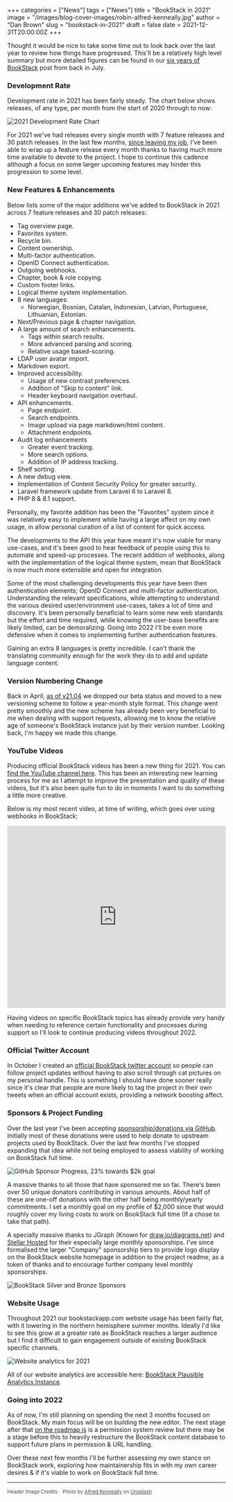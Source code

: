 +++
categories = ["News"]
tags = ["News"]
title = "BookStack in 2021"
image = "/images/blog-cover-images/robin-alfred-kenneally.jpg"
author = "Dan Brown"
slug = "bookstack-in-2021"
draft = false
date = 2021-12-31T20:00:00Z
+++

Thought it would be nice to take some time out to look back over the last year
to review how things have progressed. This'll be a relatively high level summary
but more detailed figures can be found in our [six years of BookStack](/blog/6-years-of-bookstack/)
post from back in July.

### Development Rate

Development rate in 2021 has been fairly steady. The chart below shows releases, of any type, per month from the start of 2020 through to now:

![2021 Development Rate Chart](/images/2021/12/2021_development_rate.png)

For 2021 we've had releases every single month with 7 feature releases and 30 patch 
releases. In the last few months, [since leaving my job](https://danb.me/blog/posts/leaving-my-job-to-focus-on-open-source/), I've been able to wrap up a feature release every month thanks to having much more time available to devote to the project.
I hope to continue this cadence although a focus on some larger upcoming features may hinder this progression to some level.

### New Features & Enhancements

Below lists some of the major additions we've added to BookStack in 2021
across 7 feature releases and 30 patch releases:

- Tag overview page.
- Favorites system.
- Recycle bin.
- Content ownership.
- Multi-factor authentication.
- OpenID Connect authentication.
- Outgoing webhooks.
- Chapter, book & role copying.
- Custom footer links.
- Logical theme system implementation.
- 8 new languages:
  - Norwegian, Bosnian, Catalan, Indonesian, Latvian, Portuguese, Lithuanian, Estonian.
- Next/Previous page & chapter navigation.
- A large amount of search enhancements.
  - Tags within search results.
  - More advanced parsing and scoring.
  - Relative usage based-scoring.
- LDAP user avatar import.
- Markdown export.
- Improved accessibility.
  - Usage of new contrast preferences.
  - Addition of "Skip to content" link.
  - Header keyboard navigation overhaul.
- API enhancements.
  - Page endpoint.
  - Search endpoints.
  - Image upload via page markdown/html content.
  - Attachment endpoints.
- Audit log enhancements
  - Greater event tracking.
  - More search options.
  - Addition of IP address tracking.
- Shelf sorting.
- A new debug view.
- Implementation of Content Security Policy for greater security.
- Laravel framework update from Laravel 6 to Laravel 8.
- PHP 8 & 8.1 support.

Personally, my favorite addition has been the "Favorites" system since it was relatively easy to implement
while having a large affect on my own usage, in allow personal curation of a list of content for quick 
access.

The developments to the API this year have meant it's now viable for many use-cases, and it's been 
good to hear feedback of people using this to automate and speed-up processes. The recent addition
of webhooks, along with the implementation of the logical theme system, mean that BookStack
is now much more extensible and open for integration.

Some of the most challenging developments this year have been then authentication elements; OpenID Connect and 
multi-factor authentication. Understanding the relevant specifications, while attempting to understand the 
various desired user/environment use-cases, takes a lot of time and discovery. It's been personally
beneficial to learn some new web standards but the effort and time required, while knowing the
user-base benefits are likely limited, can be demoralizing. Going into 2022 I'll be even more defensive
when it comes to implementing further authentication features.

Gaining an extra 8 languages is pretty incredible. I can't thank the translating community
enough for the work they do to add and update language content.

### Version Numbering Change

Back in April, [as of v21.04](/blog/bookstack-release-v21-04/) we dropped our beta 
status and moved to a new versioning scheme to follow a year-month style format. 
This change went pretty smoothly and the new scheme has already been very
beneficial to me when dealing with support requests, allowing me to know the relative
age of someone's BookStack instance just by their version number. Looking back, I'm
happy we made this change.

### YouTube Videos

Producing official BookStack videos has been a new thing for 2021.
You can [find the YouTube channel here](https://www.youtube.com/channel/UCH66RFWfw6CSm2T1EM4ik1g).
This has been an interesting new learning process for me as I attempt to improve the presentation
and quality of these videos, but it's also been quite fun to do in moments I want to do something
a little more creative. 

Below is my most recent video, at time of writing, which goes over using webhooks in BookStack:

<iframe width="100%" height="420" src="https://www.youtube.com/embed/_zIp1ruGpoI" title="YouTube video player" frameborder="0" allow="accelerometer; clipboard-write; encrypted-media; gyroscope; picture-in-picture" allowfullscreen></iframe>

Having videos on specific BookStack topics has already provide very handy when needing to reference
certain functionality and processes during support so I'll look to continue producing videos throughout 2022.

### Official Twitter Account

In October I created an [official BookStack twitter account](https://twitter.com/bookstack_app) 
so people can follow project updates without having to also scroll through 
cat pictures on my personal handle. This is something I should have done sooner really
since it's clear that people are more likely to tag the project in their own tweets when 
an official account exists, providing a network boosting affect. 

### Sponsors & Project Funding

Over the last year I've been accepting [sponsorship/donations via GitHub](https://github.com/sponsors/ssddanbrown).
Initially most of these donations were used to help donate to upstream projects used by BookStack.
Over the last few months I've stopped expanding that idea while not being employed to assess viability
of working on BookStack full time. 

![GitHub Sponsor Progress, 23% towards $2k goal](/images/2021/12/sponsor_progress.png)

A massive thanks to all those that have sponsored me so far. 
There's been over 50 unique donators contributing in various amounts. 
About half of these are one-off donations with the other half being monthly/yearly commitments.
I set a monthly goal on my profile of $2,000 since that would roughly cover my living costs 
to work on BookStack full time (If a chose to take that path).

A specially massive thanks to JGraph (Known for [draw.io/diagrams.net](https://www.diagrams.net/)) and
[Stellar Hosted](https://www.stellarhosted.com/) for their especially large monthly sponsorships.
I've since formalised the larger "Company" sponsorship tiers to provide logo display on the 
BookStack website homepage in addition to the project readme, as a token of thanks and to encourage
further company level monthly sponsorships.

![BookStack Silver and Bronze Sponsors](/images/2021/12/company_sponsors.png)


### Website Usage

Throughout 2021 our bookstackapp.com website usage has been fairly flat, with it lowering in the 
northern hemisphere summer months. Ideally I'd like to see this grow at a greater rate
as BookStack reaches a larger audience but I find it difficult to gain engagement outside of
existing BookStack specific channels.

![Website analytics for 2021](/images/2021/12/site_stats.png)

All of our website analytics are accessible here: [BookStack Plausible Analytics Instance](https://analytics.bookstackapp.com/bookstackapp.com).

### Going into 2022

As of now, I'm still planning on spending the next 3 months focused on BookStack. My main focus will be
on building the new editor. The next stage after that [on the roadmap is](https://github.com/BookStackApp/BookStack#%EF%B8%8F-road-map) is a permission system review but there may be a stage before this to
heavily restructure the BookStack content database to support future plans in permission & URL handling.

Over these next few months I'll be further assessing my own stance on BookStack work, exploring how maintainership
fits in with my own career desires & if it's viable to work on BookStack full time.

---
  
<span style="font-size: 0.8em;opacity:0.8;">Header Image Credits: &nbsp; <span>Photo by <a href="https://unsplash.com/@alken?utm_source=unsplash&utm_medium=referral&utm_content=creditCopyText">Alfred Kenneally</a> on <a href="https://unsplash.com/s/photos/mountain-river?utm_source=unsplash&utm_medium=referral&utm_content=creditCopyText">Unsplash</a>
  </span></span>